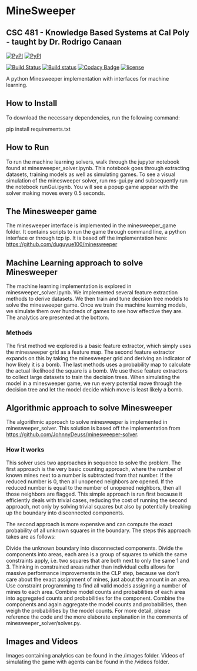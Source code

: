 # MineSweeper
## CSC 481 - Knowledge Based Systems at Cal Poly - taught by Dr. Rodrigo Canaan
[![PyPI](https://img.shields.io/pypi/v/minesweeper.svg?maxAge=2592000)](https://github.com/duguyue100/minesweeper)
[![PyPI](https://img.shields.io/pypi/pyversions/minesweeper.svg?maxAge=2592000)](https://github.com/duguyue100/minesweeper)

[![Build Status](https://travis-ci.org/duguyue100/minesweeper.svg?branch=master)](https://travis-ci.org/duguyue100/minesweeper)
[![Build status](https://ci.appveyor.com/api/projects/status/p8xuedefg61yia02?svg=true)](https://ci.appveyor.com/project/duguyue100/minesweeper)
[![Codacy Badge](https://api.codacy.com/project/badge/Grade/8ad343ff420a42ba9130c822fa154557)](https://www.codacy.com/app/duguyue100/minesweeper?utm_source=github.com&amp;utm_medium=referral&amp;utm_content=duguyue100/minesweeper&amp;utm_campaign=Badge_Grade)
[![license](https://img.shields.io/github/license/duguyue100/minesweeper.svg?maxAge=2592000)](https://raw.githubusercontent.com/duguyue100/minesweeper/master/LICENSE)

A python Minesweeper implementation with interfaces for machine learning.

## How to Install

To download the necessary dependencies, run the following command:

pip install requirements.txt

## How to Run

To run the machine learning solvers, walk through the jupyter notebook found at minesweeper_solver.ipynb. This notebook goes through extracting datasets, training models as well as simulating games. To see a visual simulation of the minesweeper solver, run ms-gui.py and subsequently run the notebook runGui.ipynb. You will see a popup game appear with the solver making moves every 0.5 seconds. 

## The Minesweeper game

The minesweeper interface is implemented in the minesweeper_game folder. It contains scripts to run the game through command line, a python interface or through tcp ip. It is based off the implementation here: https://github.com/duguyue100/minesweeper

## Machine Learning approach to solve Minesweeper

The machine learning implementation is explored in minesweeper_solver.ipynb. We implemented several feature extraction methods to derive datasets. We then train and tune decision tree models to solve the minesweeper game. Once we train the machine learning models, we simulate them over hundreds of games to see how effective they are. The analytics are presented at the bottom. 

### Methods

The first method we explored is a basic feature extractor, which simply uses the minesweeper grid as a feature map. The second feature extractor expands on this by taking the minesweeper grid and deriving an indicator of how likely it is a bomb. The last methods uses a probability map to calculate the actual likelihood the square is a bomb. We use these feature extractors to collect large datasets to train the decision trees. When simulating the model in a minesweeper game, we run every potential move through the decision tree and let the model decide which move is least likely a bomb. 

## Algorithmic approach to solve Minesweeper

The algorithmic approach to solve minesweeper is implemented in minesweeper_solver. This solution is based off the implementation from https://github.com/JohnnyDeuss/minesweeper-solver. 

### How it works
This solver uses two approaches in sequence to solve the problem. The first approach is the very basic counting approach, where the number of known mines next to a number is subtracted from that number. If the reduced number is 0, then all unopened neighbors are opened. If the reduced number is equal to the number of unopened neighbors, then all those neighbors are flagged. This simple approach is run first because it efficiently deals with trivial cases, reducing the cost of running the second approach, not only by solving trivial squares but also by potentially breaking up the boundary into disconnected components.

The second approach is more expensive and can compute the exact probability of all unknown squares in the boundary. The steps this approach takes are as follows:

Divide the unknown boundary into disconnected components.
Divide the components into areas, each area is a group of squares to which the same constraints apply, i.e. two squares that are both next to only the same 1 and 3. Thinking in constrained areas rather than individual cells allows for massive performance improvements in the CLP step, because we don't care about the exact assignment of mines, just about the amount in an area.
Use constraint programming to find all valid models assigning a number of mines to each area.
Combine model counts and probabilities of each area into aggregated counts and probabilities for the component.
Combine the components and again aggregate the model counts and probabilities, then weigh the probabilities by the model counts.
For more detail, please reference the code and the more elaborate explanation in the comments of minesweeper_solver/solver.py.



## Images and Videos

Images containing analytics can be found in the /images folder.
Videos of simulating the game with agents can be found in the /videos folder.

